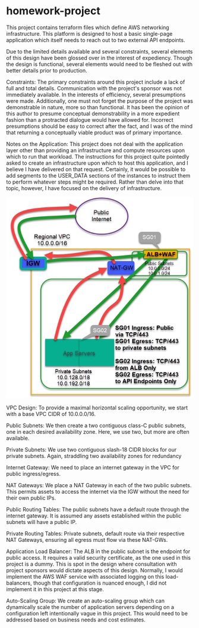 # homework-project
This project contains terraform files which define AWS networking infrastructure. This platform is designed to host a basic single-page application which itself
needs to reach out to two external API endpoints.

Due to the limited details available and several constraints, several elements of this design have been glossed over in the interest of expediency. Though
the design is functional, several elements would need to be fleshed out with better details prior to production.

Constraints:
The primary constraints around this project include a lack of full and total details. Communication with the project's sponsor was not immediately available.
In the interests of efficiency, several presumptions were made. Additionally, one must not forget the purpose of the project was demonstrable in nature,
more so than functional. It has been the opinion of this author to presume conceptual demonstrability in a more expedient fashion than a protracted dialogue
would have allowed for. Incorrect presumptions should be easy to correct after the fact, and I was of the mind that returning a conceptually viable product
was of primary importance.

Notes on the Application: This project does not deal with the application layer other than providing an infrastructure and compute resources upon which to run
that workload. The instructions for this project quite pointedly asked to create an infrastructure upon which to host this application, and I believe I have
delivered on that request. Certainly, it would be possible to add segments to the USER_DATA sections of the instances to instruct them to perform whatever
steps might be required. Rather than delve into that topic, however, I have focused on the delivery of infrastructure.

![Alt text](2022-05-20_14-19-27.jpg?raw=true "Title")

VPC Design:
To provide a maximal horizontal scaling opportunity, we start with a base VPC CIDR of 10.0.0.0/16.

Public Subnets:
We then create a two contiguous class-C public subnets, one in each desired availability zone. Here, we use two, but more are often available.

Private Subnets:
We use two contiguous slash-18 CIDR blocks for our private subnets. Again, straddling two availability zones for redundancy

Internet Gateway:
We need to place an internet gateway in the VPC for public ingress/egress.

NAT Gateways:
We place a NAT Gateway in each of the two public subnets. This permits assets to access the internet via the IGW without the need for their own public IPs.

Public Routing Tables:
The public subnets have a default route through the internet gateway. It is assumed any assets established within the public subnets will have a public IP.

Private Routing Tables:
Private subnets, default route via their respective NAT Gateways, ensuring all egress must flow via these NAT-GWs.

Application Load Balancer:
The ALB in the public subnet is the endpoint for public access. It requires a valid security certificate, as the one used in this project is a dummy.
This is spot in the design where consultation with project sponsors would dictate aspects of this design. Normally, I would implement the AWS WAF
service with associated logging on this load-balancers, though that configuration is nuanced enough, I did not implement it in this project at this stage.

Auto-Scaling Group:
We create an auto-scaling group which can dynamically scale the number of application servers depending on a configuration left intentionally vague in 
this project. This would need to be addressed based on business needs and cost estimates.
